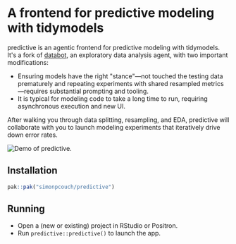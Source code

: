 # A frontend for predictive modeling with tidymodels

predictive is an agentic frontend for predictive modeling with tidymodels. It's a fork of [databot](https://github.com/jcheng5/databot), an exploratory data analysis agent, with two important modifications:

* Ensuring models have the right "stance"—not touched the testing data prematurely and repeating experiments with shared resampled metrics—requires substantial prompting and tooling.
* It is typical for modeling code to take a long time to run, requiring asynchronous execution and new UI.

After walking you through data splitting, resampling, and EDA, predictive will collaborate with you to launch modeling experiments that iteratively drive down error rates.

![Demo of predictive.](https://github.com/user-attachments/assets/b16de421-e984-481b-a957-eb85cb8d6c93)

## Installation

```r
pak::pak("simonpcouch/predictive")
```

## Running

- Open a (new or existing) project in RStudio or Positron.
- Run `predictive::predictive()` to launch the app.
